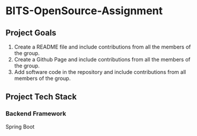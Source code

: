 # BITS-OpenSource-Assignment

## Project Goals
1. Create a README file and include contributions from all the members of the group.
2. Create a Github Page and include contributions from all the members of the group.
3. Add software code in the repository and include contributions from all members of the group.

## Project Tech Stack
### Backend Framework
Spring Boot